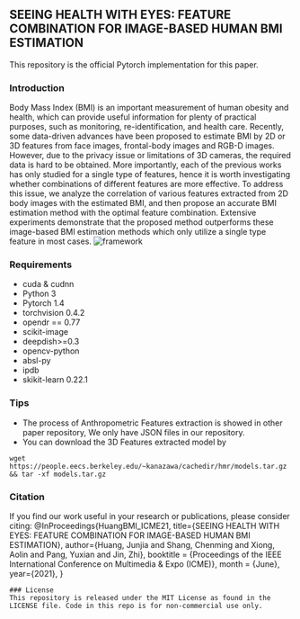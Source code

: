 ## SEEING HEALTH WITH EYES: FEATURE COMBINATION FOR IMAGE-BASED HUMAN BMI ESTIMATION
This repository is the official Pytorch implementation for this paper.
### Introduction
Body Mass Index (BMI) is an important measurement of human obesity and health, which can provide useful information for plenty of practical purposes, such as monitoring, re-identification, and health care. Recently, some data-driven advances have been proposed to estimate BMI by 2D or 3D features from face images, frontal-body images and RGB-D images. However, due to the privacy issue or limitations of 3D cameras, the required data is hard to be obtained. More importantly, each of the previous works has only studied for a single type of features, hence it is worth investigating whether combinations of different features are more effective. To address this issue, we analyze the correlation of various features extracted from 2D body images with the estimated BMI, and then propose an accurate BMI estimation method with the optimal feature combination. Extensive experiments demonstrate that the proposed method outperforms these image-based BMI estimation methods which only utilize a single type feature in most cases.
![framework](https://user-images.githubusercontent.com/63050198/113507783-1aec2180-957f-11eb-9368-0cf1017626ff.jpg)
### Requirements
- cuda & cudnn
- Python 3
- Pytorch 1.4
- torchvision 0.4.2
- opendr == 0.77
- scikit-image
- deepdish>=0.3
- opencv-python
- absl-py
- ipdb
- skikit-learn 0.22.1

### Tips
- The process of Anthropometric Features extraction is showed in other paper repository, We only have JSON files in our repository.
- You can download the 3D Features extracted model by 
```
wget https://people.eecs.berkeley.edu/~kanazawa/cachedir/hmr/models.tar.gz && tar -xf models.tar.gz
```
### Citation
If you find our work useful in your research or publications, please consider citing:
@InProceedings{HuangBMI_ICME21,
    title={SEEING HEALTH WITH EYES: FEATURE COMBINATION FOR IMAGE-BASED HUMAN BMI ESTIMATION},
    author={Huang, Junjia and Shang, Chenming and Xiong, Aolin and Pang, Yuxian and Jin, Zhi},
    booktitle = {Proceedings of the IEEE International Conference on Multimedia & Expo (ICME)},
     month = {June}, 
     year={2021},
}
```
### License
This repository is released under the MIT License as found in the LICENSE file. Code in this repo is for non-commercial use only.
